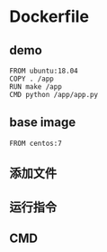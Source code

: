# Dockerfile

## demo

```
FROM ubuntu:18.04
COPY . /app
RUN make /app
CMD python /app/app.py
```

## base image

```
FROM centos:7
```

## 添加文件

## 运行指令

## CMD
